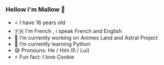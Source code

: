 ### Hellow i'm Mallow 👋

- ⭐ I have 16 years old
- 🇫🇷 I'm French , i speak French and English
- 🔭 I’m currently working on Animes Land and Astral Project
- 🌱 I’m currently learning Python
- 😄 Pronouns: He / Him (Il / Lui)
- ⚡ Fun fact: I love Cookie

